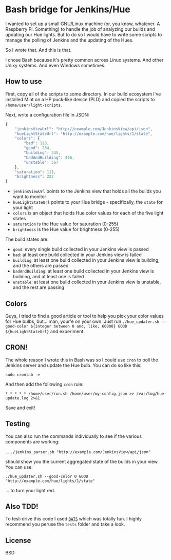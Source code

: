 # Bash bridge for Jenkins/Hue

I wanted to set up a small GNU/Linux machine (or, you know, whatever. A Raspberry Pi. Something) to handle the job of analyzing our builds and updating our Hue lights. But to do so I would have to write some scripts to manage the polling of Jenkins and the updating of the Hues.

So I wrote that. And this is that.

I chose Bash because it's pretty common across Linux systems. And other Unixy systems. And even Windows sometimes.

## How to use

First, copy all of the scripts to some directory. In our build ecosystem I've installed Mint on a HP puck-like device (PLD) and copied the scripts to `/home/user/light-scripts`.

Next, write a configuration file in JSON:

```javascript
{
    "jenkinsViewUrl": "http://example.com/JenkinsView/api/json",
    "hueLightStateUrl": "http://example.com/hue/lights/1/state",
    "colors": {
        "bad": 123,
        "good": 234,
        "building": 345,
        "badAndBuilding": 456,
        "unstable": 567
    },
    "saturation": 111,
    "brightness": 222
}
```

* `jenkinsViewUrl` points to the Jenkins view that holds all the builds you want to monitor
* `hueLightStateUrl` points to your Hue bridge - specifically, the `state` for your light
* `colors` is an object that holds Hue color values for each of the five light states
* `saturation` is the Hue value for saturation (0-255)
* `brightness` is the Hue value for brightness (0-255)

The build states are:

* `good`: every single build collected in your Jenkins view is passed
* `bad`: at least one build collected in your Jenkins view is failed
* `building`: at least one build collected in your Jenkins view is building, and the others are passed
* `badAndBuilding`: at least one build collected in your Jenkins view is building, and at least one is failed
* `unstable`: at least one build collected in your Jenkins view is unstable, and the rest are passing

## Colors

Guys, I tried to find a good article or tool to help you pick your color values for Hue bulbs, but... man, your'e on your own. Just run `./hue_updater.sh --good-color ${integer between 0 and, like, 60000} GOOD ${hueLightStateUrl}` and experiment.

## CRON!

The whole reason I wrote this in Bash was so I could use `cron` to poll the Jenkins server and update the Hue bulb. You can do so like this:

`sudo crontab -e`

And then add the following `cron` rule:

`* * * * * /home/user/run.sh /home/user/my-config.json >> /var/log/hue-update.log 2>&1`

Save and exit!

## Testing

You can also run the commands individually to see if the various components are working:

... `./jenkins_parser.sh "http://example.com/JenkinsView/api/json"`

should show you the current aggregated state of the builds in your view. You can use:

`./hue_updater.sh --good-color 0 GOOD "http://example.com/hue/lights/1/state"`

... to turn your light red.

## Also TDD!

To test-drive this code I used [`BATS`](https://github.com/sstephenson/bats) which was totally fun. I highly recommend you peruse the `tests` folder and take a look.

## License

BSD

